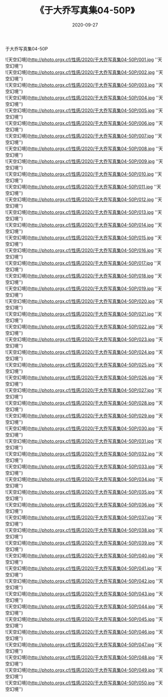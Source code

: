 ﻿---
layout: post
title:  《于大乔写真集04-50P》
date:   2020-09-27
img: http://photo.orgx.cf/性感/2020/于大乔写真集04-50P/000.jpg
tags: [美女, 性感, 泳衣]
---

于大乔写真集04-50P



![天空幻境](http://photo.orgx.cf/性感/2020/于大乔写真集04-50P/001.jpg ''天空幻境'') <br>
![天空幻境](http://photo.orgx.cf/性感/2020/于大乔写真集04-50P/002.jpg ''天空幻境'') <br>
![天空幻境](http://photo.orgx.cf/性感/2020/于大乔写真集04-50P/003.jpg ''天空幻境'') <br>
![天空幻境](http://photo.orgx.cf/性感/2020/于大乔写真集04-50P/004.jpg ''天空幻境'') <br>
![天空幻境](http://photo.orgx.cf/性感/2020/于大乔写真集04-50P/005.jpg ''天空幻境'') <br>
![天空幻境](http://photo.orgx.cf/性感/2020/于大乔写真集04-50P/006.jpg ''天空幻境'') <br>
![天空幻境](http://photo.orgx.cf/性感/2020/于大乔写真集04-50P/007.jpg ''天空幻境'') <br>
![天空幻境](http://photo.orgx.cf/性感/2020/于大乔写真集04-50P/008.jpg ''天空幻境'') <br>
![天空幻境](http://photo.orgx.cf/性感/2020/于大乔写真集04-50P/009.jpg ''天空幻境'') <br>
![天空幻境](http://photo.orgx.cf/性感/2020/于大乔写真集04-50P/010.jpg ''天空幻境'') <br>
![天空幻境](http://photo.orgx.cf/性感/2020/于大乔写真集04-50P/011.jpg ''天空幻境'') <br>
![天空幻境](http://photo.orgx.cf/性感/2020/于大乔写真集04-50P/012.jpg ''天空幻境'') <br>
![天空幻境](http://photo.orgx.cf/性感/2020/于大乔写真集04-50P/013.jpg ''天空幻境'') <br>
![天空幻境](http://photo.orgx.cf/性感/2020/于大乔写真集04-50P/014.jpg ''天空幻境'') <br>
![天空幻境](http://photo.orgx.cf/性感/2020/于大乔写真集04-50P/015.jpg ''天空幻境'') <br>
![天空幻境](http://photo.orgx.cf/性感/2020/于大乔写真集04-50P/016.jpg ''天空幻境'') <br>
![天空幻境](http://photo.orgx.cf/性感/2020/于大乔写真集04-50P/017.jpg ''天空幻境'') <br>
![天空幻境](http://photo.orgx.cf/性感/2020/于大乔写真集04-50P/018.jpg ''天空幻境'') <br>
![天空幻境](http://photo.orgx.cf/性感/2020/于大乔写真集04-50P/019.jpg ''天空幻境'') <br>
![天空幻境](http://photo.orgx.cf/性感/2020/于大乔写真集04-50P/020.jpg ''天空幻境'') <br>
![天空幻境](http://photo.orgx.cf/性感/2020/于大乔写真集04-50P/021.jpg ''天空幻境'') <br>
![天空幻境](http://photo.orgx.cf/性感/2020/于大乔写真集04-50P/022.jpg ''天空幻境'') <br>
![天空幻境](http://photo.orgx.cf/性感/2020/于大乔写真集04-50P/023.jpg ''天空幻境'') <br>
![天空幻境](http://photo.orgx.cf/性感/2020/于大乔写真集04-50P/024.jpg ''天空幻境'') <br>
![天空幻境](http://photo.orgx.cf/性感/2020/于大乔写真集04-50P/025.jpg ''天空幻境'') <br>
![天空幻境](http://photo.orgx.cf/性感/2020/于大乔写真集04-50P/026.jpg ''天空幻境'') <br>
![天空幻境](http://photo.orgx.cf/性感/2020/于大乔写真集04-50P/027.jpg ''天空幻境'') <br>
![天空幻境](http://photo.orgx.cf/性感/2020/于大乔写真集04-50P/028.jpg ''天空幻境'') <br>
![天空幻境](http://photo.orgx.cf/性感/2020/于大乔写真集04-50P/029.jpg ''天空幻境'') <br>
![天空幻境](http://photo.orgx.cf/性感/2020/于大乔写真集04-50P/030.jpg ''天空幻境'') <br>
![天空幻境](http://photo.orgx.cf/性感/2020/于大乔写真集04-50P/031.jpg ''天空幻境'') <br>
![天空幻境](http://photo.orgx.cf/性感/2020/于大乔写真集04-50P/032.jpg ''天空幻境'') <br>
![天空幻境](http://photo.orgx.cf/性感/2020/于大乔写真集04-50P/033.jpg ''天空幻境'') <br>
![天空幻境](http://photo.orgx.cf/性感/2020/于大乔写真集04-50P/034.jpg ''天空幻境'') <br>
![天空幻境](http://photo.orgx.cf/性感/2020/于大乔写真集04-50P/035.jpg ''天空幻境'') <br>
![天空幻境](http://photo.orgx.cf/性感/2020/于大乔写真集04-50P/036.jpg ''天空幻境'') <br>
![天空幻境](http://photo.orgx.cf/性感/2020/于大乔写真集04-50P/037.jpg ''天空幻境'') <br>
![天空幻境](http://photo.orgx.cf/性感/2020/于大乔写真集04-50P/038.jpg ''天空幻境'') <br>
![天空幻境](http://photo.orgx.cf/性感/2020/于大乔写真集04-50P/039.jpg ''天空幻境'') <br>
![天空幻境](http://photo.orgx.cf/性感/2020/于大乔写真集04-50P/040.jpg ''天空幻境'') <br>
![天空幻境](http://photo.orgx.cf/性感/2020/于大乔写真集04-50P/041.jpg ''天空幻境'') <br>
![天空幻境](http://photo.orgx.cf/性感/2020/于大乔写真集04-50P/042.jpg ''天空幻境'') <br>
![天空幻境](http://photo.orgx.cf/性感/2020/于大乔写真集04-50P/043.jpg ''天空幻境'') <br>
![天空幻境](http://photo.orgx.cf/性感/2020/于大乔写真集04-50P/044.jpg ''天空幻境'') <br>
![天空幻境](http://photo.orgx.cf/性感/2020/于大乔写真集04-50P/045.jpg ''天空幻境'') <br>
![天空幻境](http://photo.orgx.cf/性感/2020/于大乔写真集04-50P/046.jpg ''天空幻境'') <br>
![天空幻境](http://photo.orgx.cf/性感/2020/于大乔写真集04-50P/047.jpg ''天空幻境'') <br>
![天空幻境](http://photo.orgx.cf/性感/2020/于大乔写真集04-50P/048.jpg ''天空幻境'') <br>
![天空幻境](http://photo.orgx.cf/性感/2020/于大乔写真集04-50P/049.jpg ''天空幻境'') <br>
![天空幻境](http://photo.orgx.cf/性感/2020/于大乔写真集04-50P/050.jpg ''天空幻境'') <br>